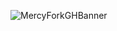 ![MercyForkGHBanner](https://github.com/RedWall/MercyFork/assets/2397638/9e670639-4492-4309-beda-e8e6af9acc93)
